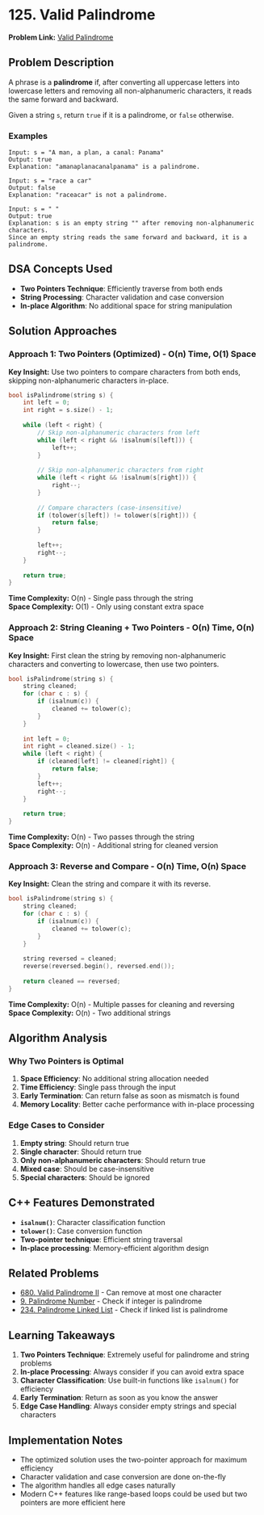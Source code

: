# 125. Valid Palindrome

**Problem Link:** [Valid Palindrome](https://leetcode.com/problems/valid-palindrome/)

## Problem Description

A phrase is a **palindrome** if, after converting all uppercase letters into lowercase letters and removing all non-alphanumeric characters, it reads the same forward and backward.

Given a string `s`, return `true` if it is a palindrome, or `false` otherwise.

### Examples

```
Input: s = "A man, a plan, a canal: Panama"
Output: true
Explanation: "amanaplanacanalpanama" is a palindrome.

Input: s = "race a car"
Output: false
Explanation: "raceacar" is not a palindrome.

Input: s = " "
Output: true
Explanation: s is an empty string "" after removing non-alphanumeric characters.
Since an empty string reads the same forward and backward, it is a palindrome.
```

## DSA Concepts Used

- **Two Pointers Technique**: Efficiently traverse from both ends
- **String Processing**: Character validation and case conversion
- **In-place Algorithm**: No additional space for string manipulation

## Solution Approaches

### Approach 1: Two Pointers (Optimized) - O(n) Time, O(1) Space

**Key Insight:** Use two pointers to compare characters from both ends, skipping non-alphanumeric characters in-place.

```cpp
bool isPalindrome(string s) {
    int left = 0;
    int right = s.size() - 1;
    
    while (left < right) {
        // Skip non-alphanumeric characters from left
        while (left < right && !isalnum(s[left])) {
            left++;
        }
        
        // Skip non-alphanumeric characters from right
        while (left < right && !isalnum(s[right])) {
            right--;
        }
        
        // Compare characters (case-insensitive)
        if (tolower(s[left]) != tolower(s[right])) {
            return false;
        }
        
        left++;
        right--;
    }
    
    return true;
}
```

**Time Complexity:** O(n) - Single pass through the string  
**Space Complexity:** O(1) - Only using constant extra space

### Approach 2: String Cleaning + Two Pointers - O(n) Time, O(n) Space

**Key Insight:** First clean the string by removing non-alphanumeric characters and converting to lowercase, then use two pointers.

```cpp
bool isPalindrome(string s) {
    string cleaned;
    for (char c : s) {
        if (isalnum(c)) {
            cleaned += tolower(c);
        }
    }
    
    int left = 0;
    int right = cleaned.size() - 1;
    while (left < right) {
        if (cleaned[left] != cleaned[right]) {
            return false;
        }
        left++;
        right--;
    }
    
    return true;
}
```

**Time Complexity:** O(n) - Two passes through the string  
**Space Complexity:** O(n) - Additional string for cleaned version

### Approach 3: Reverse and Compare - O(n) Time, O(n) Space

**Key Insight:** Clean the string and compare it with its reverse.

```cpp
bool isPalindrome(string s) {
    string cleaned;
    for (char c : s) {
        if (isalnum(c)) {
            cleaned += tolower(c);
        }
    }
    
    string reversed = cleaned;
    reverse(reversed.begin(), reversed.end());
    
    return cleaned == reversed;
}
```

**Time Complexity:** O(n) - Multiple passes for cleaning and reversing  
**Space Complexity:** O(n) - Two additional strings

## Algorithm Analysis

### Why Two Pointers is Optimal

1. **Space Efficiency**: No additional string allocation needed
2. **Time Efficiency**: Single pass through the input
3. **Early Termination**: Can return false as soon as mismatch is found
4. **Memory Locality**: Better cache performance with in-place processing

### Edge Cases to Consider

1. **Empty string**: Should return true
2. **Single character**: Should return true
3. **Only non-alphanumeric characters**: Should return true
4. **Mixed case**: Should be case-insensitive
5. **Special characters**: Should be ignored

## C++ Features Demonstrated

- **`isalnum()`**: Character classification function
- **`tolower()`**: Case conversion function
- **Two-pointer technique**: Efficient string traversal
- **In-place processing**: Memory-efficient algorithm design

## Related Problems

- [680. Valid Palindrome II](https://leetcode.com/problems/valid-palindrome-ii/) - Can remove at most one character
- [9. Palindrome Number](https://leetcode.com/problems/palindrome-number/) - Check if integer is palindrome
- [234. Palindrome Linked List](https://leetcode.com/problems/palindrome-linked-list/) - Check if linked list is palindrome

## Learning Takeaways

1. **Two Pointers Technique**: Extremely useful for palindrome and string problems
2. **In-place Processing**: Always consider if you can avoid extra space
3. **Character Classification**: Use built-in functions like `isalnum()` for efficiency
4. **Early Termination**: Return as soon as you know the answer
5. **Edge Case Handling**: Always consider empty strings and special characters

## Implementation Notes

- The optimized solution uses the two-pointer approach for maximum efficiency
- Character validation and case conversion are done on-the-fly
- The algorithm handles all edge cases naturally
- Modern C++ features like range-based loops could be used but two pointers are more efficient here
